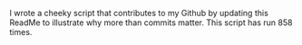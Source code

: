 I wrote a cheeky script that contributes to my Github by updating this ReadMe to illustrate why more than commits matter. This script has run 858 times.